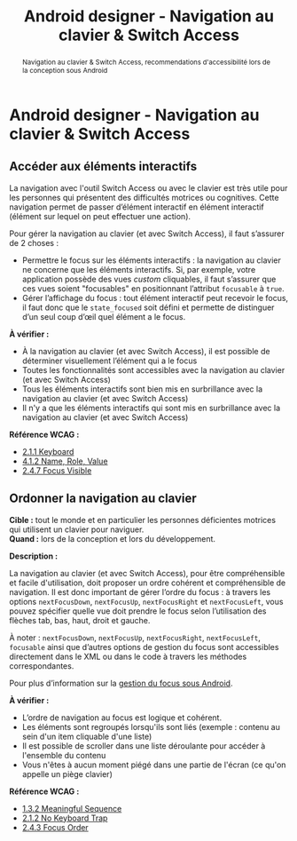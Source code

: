 ﻿---
title: "Android designer - Navigation au clavier & Switch Access"
abstract: "Navigation au clavier & Switch Access, recommendations d'accessibilité lors de la conception sous Android"
---

# Android designer - Navigation au clavier & Switch Access

## Accéder aux éléments interactifs

La navigation avec l'outil Switch Access ou avec le clavier est très utile pour les personnes qui présentent des difficultés motrices ou cognitives. Cette navigation permet de passer d’élément interactif en élément interactif (élément sur lequel on peut effectuer une action).

Pour gérer la navigation au clavier (et avec Switch Access), il faut s’assurer de 2 choses&nbsp;:  
- Permettre le focus sur les éléments interactifs&nbsp;: la navigation au clavier ne concerne que les éléments interactifs. Si, par exemple, votre application possède des vues <i lang="en">custom</i> cliquables, il faut s’assurer que ces vues soient "focusables" en positionnant l’attribut `focusable` à `true`.
- Gérer l’affichage du focus&nbsp;: tout élément interactif peut recevoir le focus, il faut donc que le `state_focused` soit défini et permette de distinguer d’un seul coup d’œil quel élément a le focus.

**À vérifier&nbsp;:**

- À la navigation au clavier (et avec Switch Access), il est possible de déterminer visuellement l’élément qui a le focus
- Toutes les fonctionnalités sont accessibles avec la navigation au clavier (et avec Switch Access)
- Tous les éléments interactifs sont bien mis en surbrillance avec la navigation au clavier (et avec Switch Access)
- Il n'y a que les éléments interactifs qui sont mis en surbrillance avec la navigation au clavier (et avec Switch Access)


**Référence <abbr>WCAG</abbr>&nbsp;:**  
- <a lang="en" href="https://www.w3.org/TR/WCAG22/#keyboard">2.1.1 Keyboard</a>
- <a lang="en" href="https://www.w3.org/TR/WCAG22/#name-role-value">4.1.2 Name, Role, Value</a>
- <a lang="en" href="https://www.w3.org/TR/WCAG22/#focus-visible">2.4.7 Focus Visible</a>


## Ordonner la navigation au clavier

**Cible&nbsp;:** tout le monde et en particulier les personnes déficientes motrices qui utilisent un clavier pour naviguer.  
**Quand&nbsp;:** lors de la conception et lors du développement.

**Description&nbsp;:**

La navigation au clavier (et avec Switch Access), pour être compréhensible et facile d'utilisation, doit proposer un ordre cohérent et compréhensible de navigation. Il est donc important de gérer l’ordre du focus&nbsp;: à travers les options `nextFocusDown`, `nextFocusUp`, `nextFocusRight` et `nextFocusLeft`, vous pouvez spécifier quelle vue doit prendre le focus selon l’utilisation des flèches tab, bas, haut, droit et gauche.

À noter&nbsp;: `nextFocusDown`, `nextFocusUp`, `nextFocusRight`, `nextFocusLeft`, `focusable` ainsi que d’autres options de gestion du focus sont accessibles directement dans le <abbr>XML</abbr> ou dans le code à travers les méthodes correspondantes.
  
Pour plus d’information sur la [gestion du focus sous Android](http://developer.android.com/guide/topics/ui/accessibility/apps.html#focus-nav).


**À vérifier&nbsp;:**

- L’ordre de navigation au focus est logique et cohérent.
- Les éléments sont regroupés lorsqu'ils sont liés (exemple : contenu au sein d'un item cliquable d'une liste)
- Il est possible de scroller dans une liste déroulante pour accéder à l'ensemble du contenu
- Vous n'êtes à aucun moment piégé dans une partie de l'écran (ce qu'on appelle un piège clavier)

**Référence <abbr>WCAG</abbr>&nbsp;:**  
- <a lang="en" href="https://www.w3.org/TR/WCAG22/#meaningful-sequence">1.3.2 Meaningful Sequence</a>
- <a lang="en" href="https://www.w3.org/TR/WCAG22/#no-keyboard-trap">2.1.2 No Keyboard Trap</a>
- <a lang="en" href="https://www.w3.org/TR/WCAG22/#focus-order">2.4.3 Focus Order</a>


